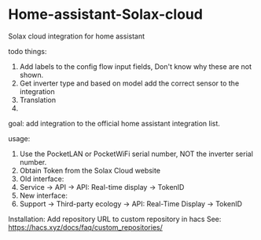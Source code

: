 # Home-assistant-Solax-cloud
Solax cloud integration for home assistant


todo things:
1. Add labels to the config flow input fields, Don't know why these are not shown.
2. Get inverter type and based on model add the correct sensor to the integration
3. Translation
4. 

goal:
add integration to the official home assistant integration list.

usage:
1. Use the PocketLAN or PocketWiFi serial number, NOT the inverter serial number.
2. Obtain Token from the Solax Cloud website
3. Old interface:
4. Service -> API -> API: Real-time display -> TokenID
5. New interface:
6. Support -> Third-party ecology -> API: Real-Time Display -> TokenID

Installation:
Add repository URL to custom repository in hacs
See: https://hacs.xyz/docs/faq/custom_repositories/
